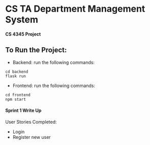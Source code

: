 # CS TA Department Management System
#### CS 4345 Project
## To Run the Project:
- Backend: run the following commands:
```
cd backend 
flask run
```
-  Frontend: run the following commands:
```
cd frontend
npm start
```
#### Sprint 1 Write Up
User Stories Completed:
- Login
- Register new user
